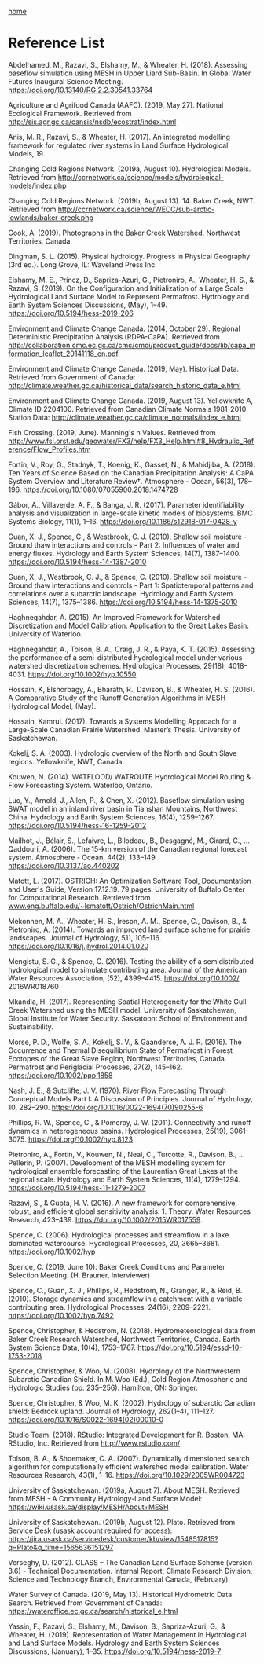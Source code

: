 ---
---

[home](home.html)

# Reference List

Abdelhamed, M., Razavi, S., Elshamy, M., & Wheater, H. (2018). Assessing baseflow simulation using MESH in Upper Liard Sub-Basin. In Global Water Futures Inaugural Science Meeting. https://doi.org/10.13140/RG.2.2.30541.33764  

Agriculture and Agrifood Canada (AAFC). (2019, May 27). National Ecological Framework. Retrieved from http://sis.agr.gc.ca/cansis/nsdb/ecostrat/index.html

Anis, M. R., Razavi, S., & Wheater, H. (2017). An integrated modelling framework for regulated river systems in Land Surface Hydrological Models, 19.

Changing Cold Regions Network. (2019a, August 10). Hydrological Models. Retrieved from http://ccrnetwork.ca/science/models/hydrological-models/index.php

Changing Cold Regions Network. (2019b, August 13). 14. Baker Creek, NWT. Retrieved from http://ccrnetwork.ca/science/WECC/sub-arctic-lowlands/baker-creek.php

Cook, A. (2019). Photographs in the Baker Creek Watershed. Northwest Territories, Canada.

Dingman, S. L. (2015). Physical hydrology. Progress in Physical Geography (3rd ed.). Long Grove, IL: Waveland Press Inc.

Elshamy, M. E., Princz, D., Sapriza-Azuri, G., Pietroniro, A., Wheater, H. S., & Razavi, S. (2019). On the Configuration and Initialization of a Large Scale Hydrological Land Surface Model to Represent Permafrost. Hydrology and Earth System Sciences Discussions, (May), 1–49. https://doi.org/10.5194/hess-2019-206

Environment and Climate Change Canada. (2014, October 29). Regional Deterministic Precipitation Analysis (RDPA-CaPA). Retrieved from http://collaboration.cmc.ec.gc.ca/cmc/cmoi/product_guide/docs/lib/capa_information_leaflet_20141118_en.pdf

Environment and Climate Change Canada. (2019, May). Historical Data. Retrieved from Government of Canada: http://climate.weather.gc.ca/historical_data/search_historic_data_e.html

Environment and Climate Change Canada. (2019, August 13). Yellowknife A, Climate ID 2204100. Retrieved from Canadian Climate Normals 1981-2010 Station Data: http://climate.weather.gc.ca/climate_normals/index_e.html

Fish Crossing. (2019, June). Manning's n Values. Retrieved from http://www.fsl.orst.edu/geowater/FX3/help/FX3_Help.html#8_Hydraulic_Reference/Flow_Profiles.htm

Fortin, V., Roy, G., Stadnyk, T., Koenig, K., Gasset, N., & Mahidjiba, A. (2018). Ten Years of Science Based on the Canadian Precipitation Analysis: A CaPA System Overview and Literature Review†. Atmosphere - Ocean, 56(3), 178–196. https://doi.org/10.1080/07055900.2018.1474728

Gábor, A., Villaverde, A. F., & Banga, J. R. (2017). Parameter identifiability analysis and visualization in large-scale kinetic models of biosystems. BMC Systems Biology, 11(1), 1–16. https://doi.org/10.1186/s12918-017-0428-y

Guan, X. J., Spence, C., & Westbrook, C. J. (2010). Shallow soil moisture - Ground thaw interactions and controls - Part 2: Influences of water and energy fluxes. Hydrology and Earth System Sciences, 14(7), 1387–1400. https://doi.org/10.5194/hess-14-1387-2010

Guan, X. J., Westbrook, C. J., & Spence, C. (2010). Shallow soil moisture - Ground thaw interactions and controls - Part 1: Spatiotemporal patterns and correlations over a subarctic landscape. Hydrology and Earth System Sciences, 14(7), 1375–1386. https://doi.org/10.5194/hess-14-1375-2010

Haghnegahdar, A. (2015). An Improved Framework for Watershed Discretization and Model Calibration: Application to the Great Lakes Basin. University of Waterloo.

Haghnegahdar, A., Tolson, B. A., Craig, J. R., & Paya, K. T. (2015). Assessing the performance of a semi-distributed hydrological model under various watershed discretization schemes. Hydrological Processes, 29(18), 4018–4031. https://doi.org/10.1002/hyp.10550

Hossain, K, Elshorbagy, A., Bharath, R., Davison, B., & Wheater, H. S. (2016). A Comparative Study of the Runoff Generation Algorithms in MESH Hydrological Model, (May).

Hossain, Kamrul. (2017). Towards a Systems Modelling Approach for a Large-Scale Canadian Prairie Watershed. Master’s Thesis. University of Saskatchewan.

Kokelj, S. A. (2003). Hydrologic overview of the North and South Slave regions. Yellowknife, NWT, Canada.

Kouwen, N. (2014). WATFLOOD/ WATROUTE Hydrological Model Routing & Flow Forecasting System. Waterloo, Ontario.

Luo, Y., Arnold, J., Allen, P., & Chen, X. (2012). Baseflow simulation using SWAT model in an inland river basin in Tianshan Mountains, Northwest China. Hydrology and Earth System Sciences, 16(4), 1259–1267. https://doi.org/10.5194/hess-16-1259-2012

Mailhot, J., Bélair, S., Lefaivre, L., Bilodeau, B., Desgagné, M., Girard, C., … Qaddouri, A. (2006). The 15-km version of the Canadian regional forecast system. Atmosphere - Ocean, 44(2), 133–149. https://doi.org/10.3137/ao.440202

Matott, L. (2017). OSTRICH: An Optimization Software Tool, Documentation and User's Guide, Version 17.12.19. 79 pages. University of Buffalo Center for Computational Research. Retrieved from www.eng.buffalo.edu/~lsmatott/Ostrich/OstrichMain.html

Mekonnen, M. A., Wheater, H. S., Ireson, A. M., Spence, C., Davison, B., & Pietroniro, A. (2014). Towards an improved land surface scheme for prairie landscapes. Journal of Hydrology, 511, 105–116. https://doi.org/10.1016/j.jhydrol.2014.01.020

Mengistu, S. G., & Spence, C. (2016). Testing the ability of a semidistributed hydrological model to simulate contributing area. Journal of the American Water Resources Association, (52), 4399–4415. https://doi.org/10.1002/ 2016WR018760

Mkandla, H. (2017). Representing Spatial Heterogeneity for the White Gull Creek Watershed using the MESH model. University of Saskatchewan, Global Institute for Water Security. Saskatoon: School of Environment and Sustainability.

Morse, P. D., Wolfe, S. A., Kokelj, S. V., & Gaanderse, A. J. R. (2016). The Occurrence and Thermal Disequilibrium State of Permafrost in Forest Ecotopes of the Great Slave Region, Northwest Territories, Canada. Permafrost and Periglacial Processes, 27(2), 145–162. https://doi.org/10.1002/ppp.1858

Nash, J. E., & Sutcliffe, J. V. (1970). River Flow Forecasting Through Conceptual Models Part I: A Discussion of Principles. Journal of Hydrology, 10, 282–290. https://doi.org/10.1016/0022-1694(70)90255-6

Phillips, R. W., Spence, C., & Pomeroy, J. W. (2011). Connectivity and runoff dynamics in heterogeneous basins. Hydrological Processes, 25(19), 3061–3075. https://doi.org/10.1002/hyp.8123

Pietroniro, A., Fortin, V., Kouwen, N., Neal, C., Turcotte, R., Davison, B., … Pellerin, P. (2007). Development of the MESH modelling system for hydrological ensemble forecasting of the Laurentian Great Lakes at the regional scale. Hydrology and Earth System Sciences, 11(4), 1279–1294. https://doi.org/10.5194/hess-11-1279-2007

Razavi, S., & Gupta, H. V. (2016). A new framework for comprehensive, robust, and efficient global sensitivity analysis: 1. Theory. Water Resources Research, 423–439. https://doi.org/10.1002/2015WR017559.

Spence, C. (2006). Hydrological processes and streamflow in a lake dominated watercourse. Hydrological Processes, 20, 3665–3681. https://doi.org/10.1002/hyp

Spence, C. (2019, June 10). Baker Creek Conditions and Parameter Selection Meeting. (H. Brauner, Interviewer)

Spence, C., Guan, X. J., Phillips, R., Hedstrom, N., Granger, R., & Reid, B. (2010). Storage dynamics and streamflow in a catchment with a variable contributing area. Hydrological Processes, 24(16), 2209–2221. https://doi.org/10.1002/hyp.7492

Spence, Christopher, & Hedstrom, N. (2018). Hydrometeorological data from Baker Creek Research Watershed, Northwest Territories, Canada. Earth System Science Data, 10(4), 1753–1767. https://doi.org/10.5194/essd-10-1753-2018

Spence, Christopher, & Woo, M. (2008). Hydrology of the Northwestern Subarctic Canadian Shield. In M. Woo (Ed.), Cold Region Atmospheric and Hydrologic Studies (pp. 235–256). Hamilton, ON: Springer.

Spence, Christopher, & Woo, M. K. (2002). Hydrology of subarctic Canadian shield: Bedrock upland. Journal of Hydrology, 262(1–4), 111–127. https://doi.org/10.1016/S0022-1694(02)00010-0

Studio Team. (2018). RStudio: Integrated Development for R. Boston, MA: RStudio, Inc. Retrieved from http://www.rstudio.com/

Tolson, B. A., & Shoemaker, C. A. (2007). Dynamically dimensioned search algorithm for computationally efficient watershed model calibration. Water Resources Research, 43(1), 1–16. https://doi.org/10.1029/2005WR004723

University of Saskatchewan. (2019a, August 7). About MESH. Retrieved from MESH - A Community Hydrology-Land Surface Model: https://wiki.usask.ca/display/MESH/About+MESH

University of Saskatchewan. (2019b, August 12). Plato. Retrieved from Service Desk (usask account required for access): https://jira.usask.ca/servicedesk/customer/kb/view/1548517815?q=Plato&q_time=1565636151297

Verseghy, D. (2012). CLASS – The Canadian Land Surface Scheme (version 3.6) - Technical Documentation. Internal Report, Climate Research Division, Science and Technology Branch, Environmental Canada, (February).

Water Survey of Canada. (2019, May 13). Historical Hydrometric Data Search. Retrieved from Government of Canada: https://wateroffice.ec.gc.ca/search/historical_e.html

Yassin, F., Razavi, S., Elshamy, M., Davison, B., Sapriza-Azuri, G., & Wheater, H. (2019). Representation of Water Management in Hydrological and Land Surface Models. Hydrology and Earth System Sciences Discussions, (January), 1–35. https://doi.org/10.5194/hess-2019-7
